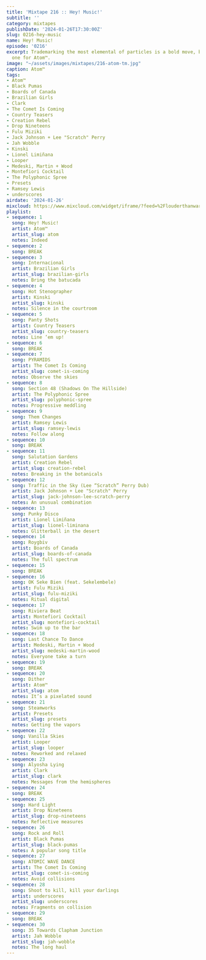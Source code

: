 ```yaml
---
title: 'Mixtape 216 :: Hey! Music!'
subtitle: ''
category: mixtapes
publishDate: '2024-01-26T17:30:00Z'
slug: 0216-hey-music
name: Hey! Music!
episode: '0216'
excerpt: Trademarking the most elemental of particles is a bold move, but a fitting
  one for Atom™.
image: "~/assets/images/mixtapes/216-atom-tm.jpg"
caption: Atom™
tags:
- Atom™
- Black Pumas
- Boards of Canada
- Brazilian Girls
- Clark
- The Comet Is Coming
- Country Teasers
- Creation Rebel
- Drop Nineteens
- Fulu Miziki
- Jack Johnson + Lee "Scratch" Perry
- Jah Wobble
- Kinski
- Lionel Limiñana
- Looper
- Medeski, Martin + Wood
- Montefiori Cocktail
- The Polyphonic Spree
- Presets
- Ramsey Lewis
- underscores
airdate: '2024-01-26'
mixcloud: https://www.mixcloud.com/widget/iframe/?feed=%2Flouderthanwar%2Fthe-final-hour-216-hey-music-2024-01-26%2F&hide_artwork=1&hide_cover=1
playlist:
- sequence: 1
  song: Hey! Music!
  artist: Atom™
  artist_slug: atom
  notes: Indeed
- sequence: 2
  song: BREAK
- sequence: 3
  song: Internacional
  artist: Brazilian Girls
  artist_slug: brazilian-girls
  notes: Bring the batucada
- sequence: 4
  song: Hot Stenographer
  artist: Kinski
  artist_slug: kinski
  notes: Silence in the courtroom
- sequence: 5
  song: Panty Shots
  artist: Country Teasers
  artist_slug: country-teasers
  notes: Line ‘em up!
- sequence: 6
  song: BREAK
- sequence: 7
  song: PYRAMIDS
  artist: The Comet Is Coming
  artist_slug: comet-is-coming
  notes: Observe the skies
- sequence: 8
  song: Section 48 (Shadows On The Hillside)
  artist: The Polyphonic Spree
  artist_slug: polyphonic-spree
  notes: Progressive meddling
- sequence: 9
  song: Them Changes
  artist: Ramsey Lewis
  artist_slug: ramsey-lewis
  notes: Follow along
- sequence: 10
  song: BREAK
- sequence: 11
  song: Salutation Gardens
  artist: Creation Rebel
  artist_slug: creation-rebel
  notes: Breaking in the botanicals
- sequence: 12
  song: Traffic in the Sky (Lee “Scratch” Perry Dub)
  artist: Jack Johnson + Lee "Scratch" Perry
  artist_slug: jack-johnson-lee-scratch-perry
  notes: An unusual combination
- sequence: 13
  song: Punky Disco
  artist: Lionel Limiñana
  artist_slug: lionel-liminana
  notes: Glitterball in the desert
- sequence: 14
  song: Roygbiv
  artist: Boards of Canada
  artist_slug: boards-of-canada
  notes: The full spectrum
- sequence: 15
  song: BREAK
- sequence: 16
  song: OK Seke Bien (feat. Sekelembele)
  artist: Fulu Miziki
  artist_slug: fulu-miziki
  notes: Ritual digital
- sequence: 17
  song: Riviera Beat
  artist: Montefiori Cocktail
  artist_slug: montefiori-cocktail
  notes: Swim up to the bar
- sequence: 18
  song: Last Chance To Dance
  artist: Medeski, Martin + Wood
  artist_slug: medeski-martin-wood
  notes: Everyone take a turn
- sequence: 19
  song: BREAK
- sequence: 20
  song: Dither
  artist: Atom™
  artist_slug: atom
  notes: It’s a pixelated sound
- sequence: 21
  song: Steamworks
  artist: Presets
  artist_slug: presets
  notes: Getting the vapors
- sequence: 22
  song: Vanilla Skies
  artist: Looper
  artist_slug: looper
  notes: Reworked and relaxed
- sequence: 23
  song: Alyosha Lying
  artist: Clark
  artist_slug: clark
  notes: Messages from the hemispheres
- sequence: 24
  song: BREAK
- sequence: 25
  song: Hard Light
  artist: Drop Nineteens
  artist_slug: drop-nineteens
  notes: Reflective measures
- sequence: 26
  song: Rock and Roll
  artist: Black Pumas
  artist_slug: black-pumas
  notes: A popular song title
- sequence: 27
  song: ATOMIC WAVE DANCE
  artist: The Comet Is Coming
  artist_slug: comet-is-coming
  notes: Avoid collisions
- sequence: 28
  song: Shoot to kill, kill your darlings
  artist: underscores
  artist_slug: underscores
  notes: Fragments on collision
- sequence: 29
  song: BREAK
- sequence: 30
  song: 35 Towards Clapham Junction
  artist: Jah Wobble
  artist_slug: jah-wobble
  notes: The long haul
---
```


